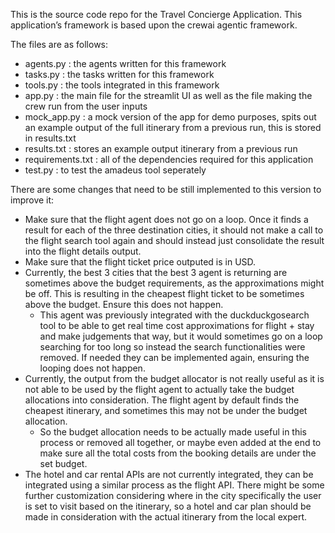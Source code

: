 This is the source code repo for the Travel Concierge Application. This application’s framework is based upon the crewai agentic framework.

The files are as follows:
- agents.py : the agents written for this framework
- tasks.py : the tasks written for this framework
- tools.py : the tools integrated in this framework
- app.py : the main file for the streamlit UI as well as the file making the crew run from the user inputs
- mock_app.py : a mock version of the app for demo purposes, spits out an example output of the full itinerary from a previous run, this is stored in results.txt
- results.txt : stores an example output itinerary from a previous run
- requirements.txt : all of the dependencies required for this application
- test.py : to test the amadeus tool seperately


There are some changes that need to be still implemented to this version to improve it:
- Make sure that the flight agent does not go on a loop. Once it finds a result for each of the three destination cities, it should not make a call to the flight search tool again and should instead just consolidate the result into the flight details output.
- Make sure that the flight ticket price outputed is in USD.
- Currently, the best 3 cities that the best 3 agent is returning are sometimes above the budget requirements, as the approximations might be off. This is resulting in the cheapest flight ticket to be sometimes above the budget. Ensure this does not happen.
  - This agent was previously integrated with the duckduckgosearch tool to be able to get real time cost approximations for flight + stay and make judgements that way, but it would sometimes go on a loop searching for too long so instead the search functionalities were removed. If needed they can be implemented again, ensuring the looping does not happen.
- Currently, the output from the budget allocator is not really useful as it is not able to be used by the flight agent to actually take the budget allocations into consideration. The flight agent by default finds the cheapest itinerary, and sometimes this may not be under the budget allocation.
  - So the budget allocation needs to be actually made useful in this process or removed all together, or maybe even added at the end to make sure all the total costs from the booking details are under the set budget.
- The hotel and car rental APIs are not currently integrated, they can be integrated using a similar process as the flight API. There might be some further customization considering where in the city specifically the user is set to visit based on the itinerary, so a hotel and car plan should be made in consideration with the actual itinerary from the local expert.
